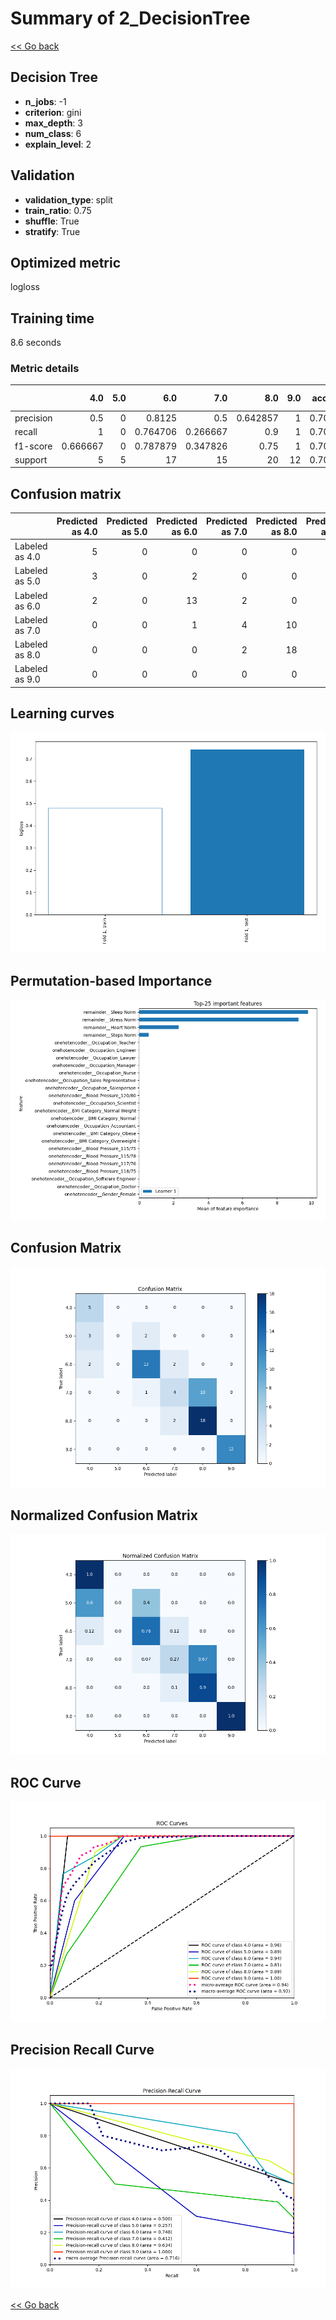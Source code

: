 # Summary of 2_DecisionTree

[<< Go back](../README.md)


## Decision Tree
- **n_jobs**: -1
- **criterion**: gini
- **max_depth**: 3
- **num_class**: 6
- **explain_level**: 2

## Validation
 - **validation_type**: split
 - **train_ratio**: 0.75
 - **shuffle**: True
 - **stratify**: True

## Optimized metric
logloss

## Training time

8.6 seconds

### Metric details
|           |      4.0 |   5.0 |       6.0 |       7.0 |       8.0 |   9.0 |   accuracy |   macro avg |   weighted avg |   logloss |
|:----------|---------:|------:|----------:|----------:|----------:|------:|-----------:|------------:|---------------:|----------:|
| precision | 0.5      |     0 |  0.8125   |  0.5      |  0.642857 |     1 |   0.702703 |    0.575893 |       0.657698 |  0.741143 |
| recall    | 1        |     0 |  0.764706 |  0.266667 |  0.9      |     1 |   0.702703 |    0.655229 |       0.702703 |  0.741143 |
| f1-score  | 0.666667 |     0 |  0.787879 |  0.347826 |  0.75     |     1 |   0.702703 |    0.592062 |       0.661414 |  0.741143 |
| support   | 5        |     5 | 17        | 15        | 20        |    12 |   0.702703 |   74        |      74        |  0.741143 |


## Confusion matrix
|                |   Predicted as 4.0 |   Predicted as 5.0 |   Predicted as 6.0 |   Predicted as 7.0 |   Predicted as 8.0 |   Predicted as 9.0 |
|:---------------|-------------------:|-------------------:|-------------------:|-------------------:|-------------------:|-------------------:|
| Labeled as 4.0 |                  5 |                  0 |                  0 |                  0 |                  0 |                  0 |
| Labeled as 5.0 |                  3 |                  0 |                  2 |                  0 |                  0 |                  0 |
| Labeled as 6.0 |                  2 |                  0 |                 13 |                  2 |                  0 |                  0 |
| Labeled as 7.0 |                  0 |                  0 |                  1 |                  4 |                 10 |                  0 |
| Labeled as 8.0 |                  0 |                  0 |                  0 |                  2 |                 18 |                  0 |
| Labeled as 9.0 |                  0 |                  0 |                  0 |                  0 |                  0 |                 12 |

## Learning curves
![Learning curves](learning_curves.png)

## Permutation-based Importance
![Permutation-based Importance](permutation_importance.png)
## Confusion Matrix

![Confusion Matrix](confusion_matrix.png)


## Normalized Confusion Matrix

![Normalized Confusion Matrix](confusion_matrix_normalized.png)


## ROC Curve

![ROC Curve](roc_curve.png)


## Precision Recall Curve

![Precision Recall Curve](precision_recall_curve.png)



[<< Go back](../README.md)

